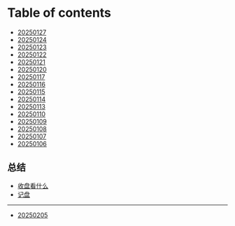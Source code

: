 # Table of contents

* [20250127](README.md)
* [20250124](<README (10).md>)
* [20250123](<README (9).md>)
* [20250122](<README (8).md>)
* [20250121](<README (7).md>)
* [20250120](<README (6).md>)
* [20250117](<README (5).md>)
* [20250116](<README (4).md>)
* [20250115](<README (3).md>)
* [20250114](<README (2).md>)
* [20250113](20250113.md)
* [20250110](<README (1).md>)
* [20250109](20250109.md)
* [20250108](20250108.md)
* [20250107](20250107.md)
* [20250106](20250106.md)

## 总结

* [收盘看什么](zong-jie/shou-pan-kan-shen-me.md)
* [记盘](zong-jie/ji-pan.md)

***

* [20250205](20250205.md)
